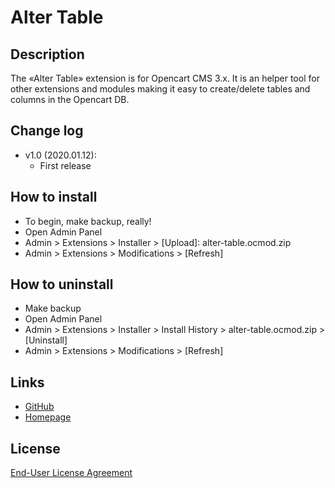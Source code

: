 # Alter Table

## Description
The «Alter Table» extension is for Opencart CMS 3.x. It is an helper tool for other extensions and modules making it easy to create/delete tables and columns in the Opencart DB.

## Change log
* v1.0 (2020.01.12):
    * First release

## How to install
* To begin, make backup, really!
* Open Admin Panel
* Admin > Extensions > Installer > [Upload]: alter-table.ocmod.zip
* Admin > Extensions > Modifications > [Refresh]

## How to uninstall
* Make backup
* Open Admin Panel
* Admin > Extensions > Installer > Install History > alter-table.ocmod.zip > [Uninstall]
* Admin > Extensions > Modifications > [Refresh]

## Links
* [GitHub](https://github.com/underr-ua/ocmod3-alter-table)
* [Homepage](https://underr.space/notes/projects/project-019.html)

## License
[End-User License Agreement](https://raw.githubusercontent.com/underr-ua/ocmod3-alter-table/master/LICENSE.txt)
